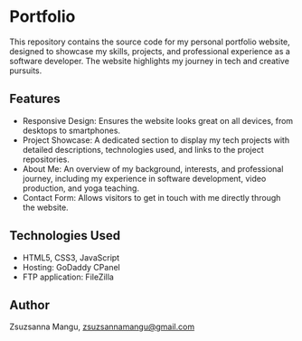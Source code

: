 # Portfolio
This repository contains the source code for my personal portfolio website, designed to showcase my skills, projects, and professional experience as a software developer. The website highlights my journey in tech and creative pursuits.

## Features
* Responsive Design: Ensures the website looks great on all devices, from desktops to smartphones.
* Project Showcase: A dedicated section to display my tech projects with detailed descriptions, technologies used, and links to the project repositories.
* About Me: An overview of my background, interests, and professional journey, including my experience in software development, video production, and yoga teaching.
* Contact Form: Allows visitors to get in touch with me directly through the website.

## Technologies Used
* HTML5, CSS3, JavaScript
* Hosting: GoDaddy CPanel
* FTP application: FileZilla

## Author
Zsuzsanna Mangu, zsuzsannamangu@gmail.com
